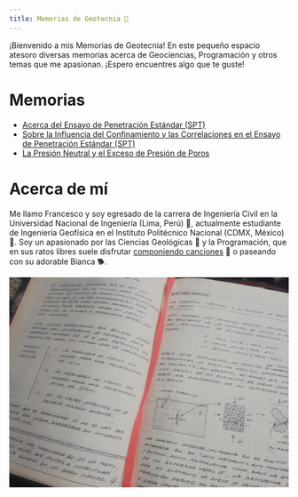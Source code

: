 ```yaml
---
title: Memorias de Geotecnia 🌙
---
```


¡Bienvenido a mis Memorias de Geotecnia! En este pequeño espacio atesoro diversas memorias acerca de Geociencias, Programación y otros temas que me apasionan. ¡Espero encuentres algo que te guste!

# Memorias
* [Acerca del Ensayo de Penetración Estándar (SPT)](notes/25-04-2022.md)
* [Sobre la Influencia del Confinamiento y las Correlaciones en el Ensayo de Penetración Estándar (SPT)](notes/27-04-2022.md)
* [La Presión Neutral y el Exceso de Presión de Poros](notes/03-05-2022.md)

# Acerca de mí

Me llamo Francesco y soy egresado de la carrera de Ingeniería Civil en la Universidad Nacional de Ingeniería (Lima, Perú) 🍂, actualmente estudiante de Ingeniería Geofísica en el Instituto Politécnico Nacional (CDMX, México) 🍃. Soy un apasionado por las Ciencias Geológicas 🌱 y la Programación, que en sus ratos libres suele disfrutar [componiendo canciones](https://francescofranco.bandcamp.com/track/nube) 🎵 o paseando con su adorable Bianca 🐕.

![Cover](/notes/images/cover.jpg)